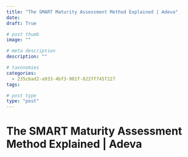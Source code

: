 ```yaml
---
title: "The SMART Maturity Assessment Method Explained | Adeva"
date: 
draft: True

# post thumb
image: ""

# meta description
description: ""

# taxonomies
categories:
  - 235cbad2-a933-4bf3-901f-822ff745f227
tags:

# post type
type: "post"
---
```


# The SMART Maturity Assessment Method Explained | Adeva